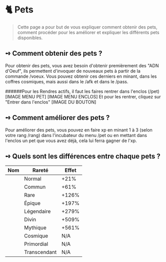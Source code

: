 # 🐈​ Pets
> Cette page a pour but de vous expliquer comment obtenir des pets, comment procéder pour les améliorer et expliquer les différents pets disponibles.

## **➺** Comment obtenir des pets ?
Pour obtenir des pets, vous avez besoin d'obtenir premièrement des "ADN d'Oeuf", ils permettent d'invoquer de nouveaux pets à partir de la commande /voeux.
Vous pouvez obtenir ces derniers en minant, dans les coffres cosmiques, mais aussi dans le /afk et dans le /pass.

######Pour les Rendres actifs, il faut les faires rentrer dans l'enclos (/pet)
[IMAGE MENU PET]
[IMAGE MENU ENCLOS]
Et pour les rentrer, cliquez sur "Entrer dans l'enclos"
[IMAGE DU BOUTON]

## **➺** Comment améliorer des pets ?
Pour améliorer des pets, vous pouvez en faire xp en minant 1 à 3 (selon votre rang /rang) dans l'incubateur du menu /pet ou en mettant dans l'enclos un pet que vous avez déjà, cela lui ferra gagner de l'xp.

## **➺** Quels sont les différences entre chaque pets ?

|  Nom  | Rareté       | Effet     |
|-------|--------------|-----------|
|       | Normal       | +21%      |
|       | Commun       | +61%      |
|       | Rare         | +126%     |
|       | Épique       | +197%     |
|       | Légendaire   | +279%     |
|       | Divin        | +509%     |
|       | Mythique     | +561%     |
|       | Cosmique     | N/A       |
|       | Primordial   | N/A       |
|       | Transcendant | N/A       |
